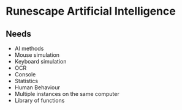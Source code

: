 Runescape Artificial Intelligence
=====

## Needs
- AI methods
- Mouse simulation
- Keyboard simulation
- OCR
- Console
- Statistics
- Human Behaviour
- Multiple instances on the same computer
- Library of functions
